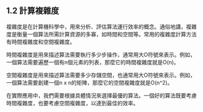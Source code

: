 ## 1.2 計算複雜度

複雜度是在計算機科學中，用來分析、評估算法運行效率的概念。通俗地講，複雜度是衡量一個算法所需計算資源的多寡，如時間和空間等。常用的複雜度計算方法有時間複雜度和空間複雜度。

時間複雜度是用來描述算法需要執行多少步操作，通常用大O符號來表示。例如，一個算法需要遍歷一個有n個元素的列表，那麼它的時間複雜度就是O(n)。

空間複雜度是用來描述算法需要多少存儲空間，也通常用大O符號來表示。例如，一個算法需要創建一個n x n的矩陣，那麼它的空間複雜度就是O(n^2)。

在實際應用中，我們需要根據具體情況來選擇最優的算法。一個好的算法既要考慮時間複雜度，也要考慮空間複雜度，以達到最佳的效率。